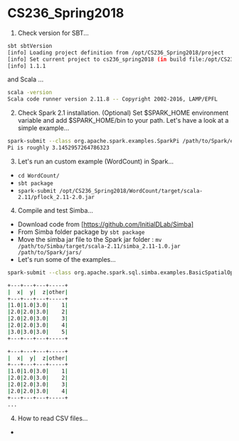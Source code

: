 # CS236_Spring2018

1. Check version for SBT...

```bash
sbt sbtVersion
[info] Loading project definition from /opt/CS236_Spring2018/project
[info] Set current project to cs236_spring2018 (in build file:/opt/CS236_Spring2018/)
[info] 1.1.1

```
and Scala ...

```bash
scala -version
Scala code runner version 2.11.8 -- Copyright 2002-2016, LAMP/EPFL
```

2. Check Spark 2.1 installation.  (Optional) Set $SPARK_HOME environment variable and add $SPARK_HOME/bin to your path. Let's have a look at a simple example...

```bash
spark-submit --class org.apache.spark.examples.SparkPi /path/to/Spark/examples/jars/spark-examples_2.11-2.1.0.jar 
Pi is roughly 3.1452957264786323
```

3. Let's run an custom example (WordCount) in Spark...

  * `cd WordCount/`
  * `sbt package`
  * `spark-submit /opt/CS236_Spring2018/WordCount/target/scala-2.11/pflock_2.11-2.0.jar`

4. Compile and test Simba...

  * Download code from [https://github.com/InitialDLab/Simba]
  * From Simba folder package by `sbt package`
  * Move the simba jar file to the Spark jar folder : `mv /path/to/Simba/target/scala-2.11/simba_2.11-1.0.jar /path/to/Spark/jars/`
  * Let's run some of the examples... 
```bash
spark-submit --class org.apache.spark.sql.simba.examples.BasicSpatialOps /path/to/Simba/target/scala-2.11/simba_2.11-1.0.jar

+---+---+---+-----+
|  x|  y|  z|other|
+---+---+---+-----+
|1.0|1.0|3.0|    1|
|2.0|2.0|3.0|    2|
|2.0|2.0|3.0|    3|
|2.0|2.0|3.0|    4|
|3.0|3.0|3.0|    5|
+---+---+---+-----+

+---+---+---+-----+
|  x|  y|  z|other|
+---+---+---+-----+
|1.0|1.0|3.0|    1|
|2.0|2.0|3.0|    2|
|2.0|2.0|3.0|    3|
|2.0|2.0|3.0|    4|
+---+---+---+-----+
...

```
4. How to read CSV files...
  * 

